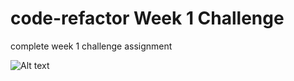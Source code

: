 # code-refactor Week 1 Challenge
complete week 1 challenge assignment


<img title="/assets/image.png" alt="Alt text" src="./assets/image.png">

